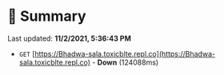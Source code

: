 # 📖 Summary
Last updated: **11/2/2021, 5:36:43 PM**

- `GET` [https://Bhadwa-sala.toxicblte.repl.co](https://Bhadwa-sala.toxicblte.repl.co) - **Down** (124088ms)
